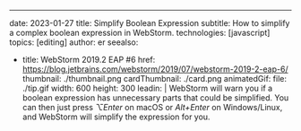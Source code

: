 ---
date: 2023-01-27
title: Simplify Boolean Expression
subtitle: How to simplify a complex boolean expression in WebStorm.
technologies: [javascript]
topics: [editing]
author: er
seealso:
- title: WebStorm 2019.2 EAP #6
  href: https://blog.jetbrains.com/webstorm/2019/07/webstorm-2019-2-eap-6/
thumbnail: ./thumbnail.png
cardThumbnail: ./card.png
animatedGif:
  file: ./tip.gif
  width: 600
  height: 300
leadin: |
  WebStorm will warn you if a boolean expression has unnecessary parts that could be simplified. You can then just press _⌥Enter_ on macOS or _Alt+Enter_ on Windows/Linux, and WebStorm will simplify the expression for you.
